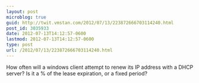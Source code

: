 ```yaml
---
layout: post
microblog: true
guid: http://twit.vmstan.com/2012/07/13/223872666703114240.html
post_id: 3035933
date: 2012-07-13T14:12:57-0600
lastmod: 2012-07-13T14:12:57-0600
type: post
url: /2012/07/13/223872666703114240.html
---
```

How often will a windows client attempt to renew its IP address with a DHCP server? Is it a % of the lease expiration, or a fixed period?
